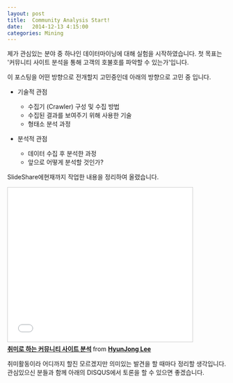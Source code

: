```yaml
---
layout: post
title:  Community Analysis Start!
date:   2014-12-13 4:15:00
categories: Mining
---
```


제가 관심있는 분야 중 하나인 데이터마이닝에 대해 실험을 시작하였습니다.
첫 목표는 '커뮤니티 사이트 분석을 통해 고객의 호불호를 파악할 수 있는가'입니다.

이 포스팅을 어떤 방향으로 전개할지 고민중인데 아래의 방향으로 고민 중 입니다.
* 기술적 관점
  - 수집기 (Crawler) 구성 및 수집 방법
  - 수집된 결과를 보여주기 위해 사용한 기술
  - 형태소 분석 과정

* 분석적 관점
  - 데이터 수집 후 분석한 과정
  - 앞으로 어떻게 분석할 것인가?

SlideShare에현재까지 작업한 내용을 정리하여 올렸습니다.

<iframe src="//www.slideshare.net/slideshow/embed_code/42668086" width="425" height="355" frameborder="0" marginwidth="0" marginheight="0" scrolling="no" style="border:1px solid #CCC; border-width:1px; margin-bottom:5px; max-width: 100%;" allowfullscreen> </iframe> <div style="margin-bottom:5px"> <strong> <a href="//www.slideshare.net/hyunjonglees/ss-42668086" title="취미로 하는 커뮤니티 사이트 분석" target="_blank">취미로 하는 커뮤니티 사이트 분석</a> </strong> from <strong><a href="//www.slideshare.net/hyunjonglees" target="_blank">HyunJong Lee</a></strong> </div>

취미활동이라 어디까지 할진 모르겠지만 의미있는 발견을 할 때마다 정리할 생각입니다.
관심있으신 분들과 함께 아래의 DISQUS에서 토론을 할 수 있으면 좋겠습니다.

